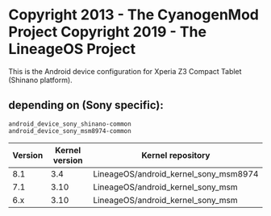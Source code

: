 Copyright 2013 - The CyanogenMod Project
Copyright 2019 - The LineageOS Project
======================================

This is the Android device configuration for Xperia Z3 Compact Tablet (Shinano platform).

depending on (Sony specific):
-----------------------------

    android_device_sony_shinano-common
    android_device_sony_msm8974-common


| Version | Kernel version | Kernel repository                     |
|---------|----------------|---------------------------------------|
| 8.1     | 3.4            | LineageOS/android_kernel_sony_msm8974 |
| 7.1     | 3.10           | LineageOS/android_kernel_sony_msm     |
| 6.x     | 3.10           | LineageOS/android_kernel_sony_msm     |
